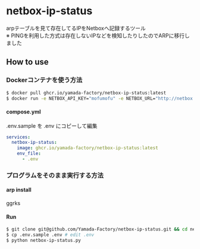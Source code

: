 # netbox-ip-status
arpテーブルを見て存在してるIPをNetboxへ記録するツール  
※ PINGを利用した方式は存在しないIPなどを検知したりしたのでARPに移行しました


## How to use
### Dockerコンテナを使う方法

```bash
$ docker pull ghcr.io/yamada-factory/netbox-ip-status:latest
$ docker run -e NETBOX_API_KEY="mofumofu" -e NETBOX_URL="http://netbox.example.com" -e NETBOX_PREFIX_TAG="homelab-1" ghcr.io/yamada-factory/netbox-ip-status:latest
```

#### compose.yml
.env.sample を .env にコピーして編集

```yml
services:
  netbox-ip-status:
    image: ghcr.io/yamada-factory/netbox-ip-status:latest
    env_file:
      - .env

```

### プログラムをそのまま実行する方法

#### arp install
ggrks

#### Run

```bash
$ git clone git@github.com/Yamada-Factory/netbox-ip-status.git && cd netbox-ip-status
$ cp .env.sample .env # edit .env
$ python netbox-ip-status.py
```
